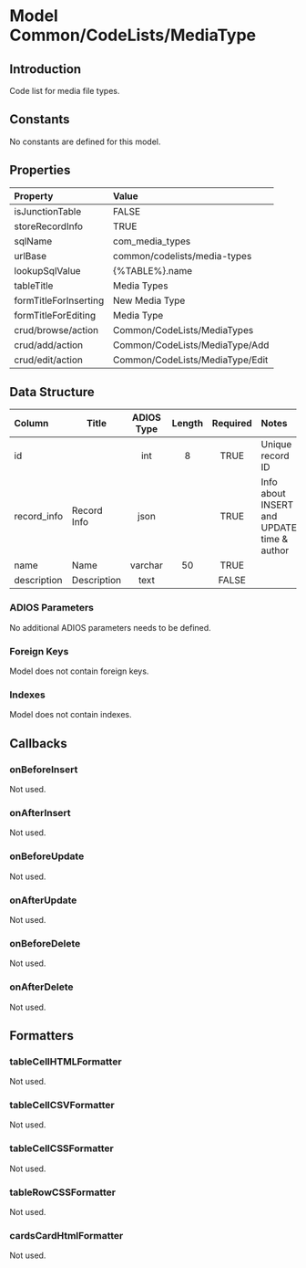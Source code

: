 # Model Common/CodeLists/MediaType

## Introduction

Code list for media file types.

## Constants

No constants are defined for this model.

## Properties

| Property              | Value                           |
| :-------------------- | :------------------------------ |
| isJunctionTable       | FALSE                           |
| storeRecordInfo       | TRUE                            |
| sqlName               | com_media_types                 |
| urlBase               | common/codelists/media-types    |
| lookupSqlValue        | {%TABLE%}.name                  |
| tableTitle            | Media Types                     |
| formTitleForInserting | New Media Type                  |
| formTitleForEditing   | Media Type                      |
| crud/browse/action    | Common/CodeLists/MediaTypes     |
| crud/add/action       | Common/CodeLists/MediaType/Add  |
| crud/edit/action      | Common/CodeLists/MediaType/Edit |

## Data Structure

| Column      | Title              | ADIOS Type | Length | Required | Notes                                      |
| :---------- | ------------------ | :--------: | :----: | :------: | :----------------------------------------- |
| id          |                    |    int     |   8    |   TRUE   | Unique record ID                           |
| record_info | Record Info        |    json    |        |   TRUE   | Info about INSERT and UPDATE time & author |
| name        | Name               |  varchar   |   50   |   TRUE   |                                            |
| description | Description        |    text    |        |  FALSE   |                                            |

### ADIOS Parameters

No additional ADIOS parameters needs to be defined.

### Foreign Keys

Model does not contain foreign keys.

### Indexes

Model does not contain indexes.

## Callbacks

### onBeforeInsert

Not used.

### onAfterInsert

Not used.

### onBeforeUpdate

Not used.

### onAfterUpdate

Not used.

### onBeforeDelete

Not used.

### onAfterDelete

Not used.

## Formatters

### tableCellHTMLFormatter

Not used.

### tableCellCSVFormatter

Not used.

### tableCellCSSFormatter

Not used.

### tableRowCSSFormatter

Not used.

### cardsCardHtmlFormatter

Not used.
